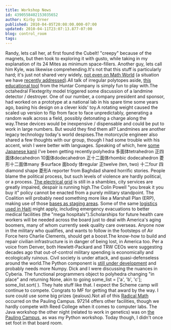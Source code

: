 ```yaml
---
title: Workshop News
id: 4390558402153035652
author: Kirby Urner
published: 2010-04-05T20:08:00.000-07:00
updated: 2010-04-11T23:07:13.877-07:00
blog: control_room
tags: 
---
```


Randy, lets call her, at first found the CubeIt! "creepy" because of the magnets, but then took to exploring it with gusto, while taking in my explanation of its 24 Mites as minimum space-fillers.  Another guy, lets call him Kyle, was likewise comprehending.It's not that this stuff is particularly hard; it's just not shared very widely, [not even on Math World](http://groups.yahoo.com/group/synergeo/message/57935) (a situation we have [recently addressed](http://controlroom.blogspot.com/2010/04/suggesting-change.html)).All talk of irregular polytopes aside, [this educational tool](http://mybizmo.blogspot.com/2009/04/sao-meeting.html) from the Huntar Company is simply fun to play with.The octahedral Flextegrity model triggered some discussion of a landmine detector / destroyer.  One of our number, a company president and sponsor, had worked on a prototype at a national lab in his spare time some years ago, basing his design on a clever kids' toy.A rotating weight caused the scaled up version to flip from face to face unpredictably, generating a random walk across a field, possibly detonating a charge along the way.These devices would be inexpensive / dispensable and could be put to work in large numbers.  But would they find them all?  Landmines are another legacy technology today's world despises.The motorcycle engineer also shared a few thoughts with our group, though I had some trouble with his accent, wish I were better with languages.  Speaking of which, here [some Japanese kanji](http://mybizmo.blogspot.com/2010/02/more-musings-about-television.html) I've been getting recently:polyhedra       多面体tetrahedron     正四面体decahedron      10面体dodecahedron    正十二面体rhombic dodecahedron    菱形十二面体many    多surface 面body    体regular 正twelve (ten, two)       十二four    四diamond shape 菱形A reporter from Baghdad shared horrific stories.  People blame the political process, but such levels of violence are hardly political, or a process.  [The electrical grid](http://controlroom.blogspot.com/2005/02/proposal-baghdad-grid-monitor.html) is still in a shambles, city services are greatly impaired, despair is running high.The Colin Powell "you break it you buy it" policy cannot be enacted from a purely military standpoint.  The Coalition will probably need something more like a Marshall Plan (ERP), making use of those [bases as staging areas](http://mybizmo.blogspot.com/2010/03/world-lifestyles.html).  Some of the same [logistics used in Haiti](http://worldgame.blogspot.com/2010/03/morning-meetings.html) might apply, including emergency evacuations to better medical facilities (the "mega hospitals").Scholarships for future health care workers will be needed across the board just to deal with America's aging boomers, many of whom currently seek quality care overseas.  Anyone now in the military who qualifies, and wants to follow in the footsteps of Air Force hero Charlie Clements, should get a boost.The know-how to build and repair civilian infrastructure is in danger of being lost, in America too.  Per a voice from Denver, both Hewlett-Packard and TRW CEOs were suggesting decades ago that out-of-control military spending is economically and ecologically ruinous.  Civil society is under attack, and quasi-defenseless around the world.The Python component is [still under development](http://worldgame.blogspot.com/2009/04/mapping-gnu-math.html) and probably needs more Numpy.  Dick and I were discussing the nuances in Cyberia.  The functional programmers object to polyhedra changing "in place" and returning None, akin to going some_list = ['a', 'b', 'c']; some_list.sort( ).  They hate stuff like that. I expect the Scheme camp will continue to compete.  Congrats to MF for getting that award by the way.  I sure could use some big prizes (jealous).Not all of this [Radical Math](http://mathforum.org/kb/thread.jspa?threadID=2059352&tstart=0) occurred on the Pauling Campus.  97214 offers other facilities, though we hardly compete with Reed College when it comes to computer labs.  The Java workshop the other night (related to work in genetics) was on [the Pauling Campus](http://mybizmo.blogspot.com/2010/03/campus-household.html), as was my Python workshop.  Today though, I didn't once set foot in that board room.